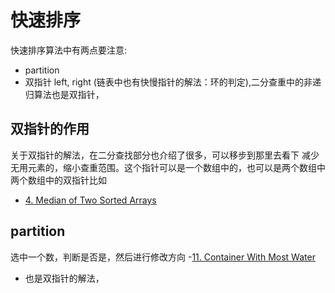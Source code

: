 # 快速排序
快速排序算法中有两点要注意:
- partition
- 双指针 left, right (链表中也有快慢指针的解法：环的判定),二分查重中的非递归算法也是双指针，

## 双指针的作用
关于双指针的解法，在二分查找部分也介绍了很多，可以移步到那里去看下
减少无用元素的，缩小查重范围。这个指针可以是一个数组中的，也可以是两个数组中
两个数组中的双指针比如
 - [4. Median of Two Sorted Arrays](http://bangbingsyb.blogspot.com/2014/11/leetcode-median-of-two-sorted-arrays.html)
## partition
选中一个数，判断是否是，然后进行修改方向
 -[11. Container With Most Water](https://blog.csdn.net/qq_28350997/article/details/83018509)
   - 也是双指针的解法，
   